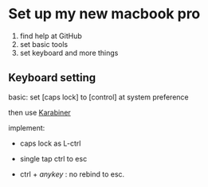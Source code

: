# Set up my new macbook pro

1. find help at GitHub
2. set basic tools
3. set keyboard and more things


## Keyboard setting

basic: set [caps lock] to [control] at system preference

then use [Karabiner](https://pqrs.org/osx/karabiner/document.html.en)

implement:

- caps lock as L-ctrl

- single tap ctrl to esc

- ctrl + *anykey* : no rebind to esc.
